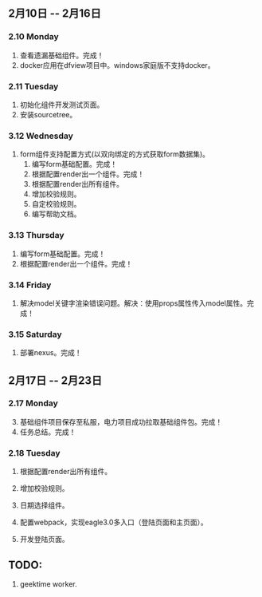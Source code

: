 ## 2月10日 -- 2月16日

### 2.10 Monday
1. 查看遗漏基础组件。完成！
2. docker应用在dfview项目中。windows家庭版不支持docker。

### 2.11 Tuesday
1. 初始化组件开发测试页面。
2. 安装sourcetree。

### 3.12 Wednesday
1. form组件支持配置方式(以双向绑定的方式获取form数据集)。
   1. 编写form基础配置。完成！
   2. 根据配置render出一个组件。完成！
   3. 根据配置render出所有组件。
   4. 增加校验规则。
   5. 自定校验规则。
   6. 编写帮助文档。

### 3.13 Thursday
1. 编写form基础配置。完成！
2. 根据配置render出一个组件。完成！

### 3.14 Friday
1. 解决model关键字渲染错误问题。解决：使用props属性传入model属性。完成！

### 3.15 Saturday
1. 部署nexus。完成！

## 2月17日 -- 2月23日

### 2.17 Monday
3. 基础组件项目保存至私服，电力项目成功拉取基础组件包。完成！
4. 任务总结。完成！

### 2.18 Tuesday
1. 根据配置render出所有组件。
2. 增加校验规则。
3. 日期选择组件。


1. 配置webpack，实现eagle3.0多入口（登陆页面和主页面）。
2. 开发登陆页面。

## TODO:
1. geektime worker.
